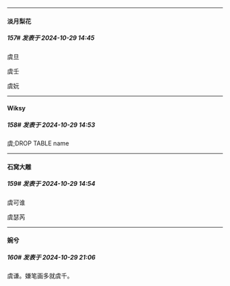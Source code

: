 ﻿
*****

####  淡月梨花  
##### 157#       发表于 2024-10-29 14:45

虞旦

虞壬

虞妧


*****

####  Wiksy  
##### 158#       发表于 2024-10-29 14:53

虞;DROP TABLE name

*****

####  石窝大雕  
##### 159#       发表于 2024-10-29 14:54

虞可谁

虞瑟芮


*****

####  婉兮  
##### 160#       发表于 2024-10-29 21:06

虞谦。嫌笔画多就虞千。

